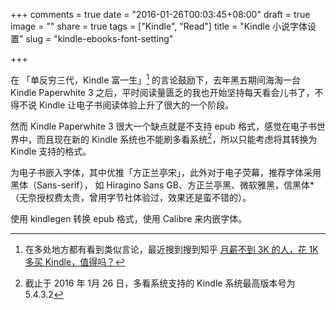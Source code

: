 +++
comments = true
date = "2016-01-26T00:03:45+08:00"
draft = true
image = ""
share = true
tags = ["Kindle", "Read"]
title = "Kindle 小说字体设置"
slug = "kindle-ebooks-font-setting"

+++

在 「单反穷三代，Kindle 富一生」[^1] 的言论鼓励下，去年黑五期间海淘一台 Kindle Paperwhite 3 之后，平时阅读量匮乏的我也开始坚持每天看会儿书了，不得不说 Kindle 让电子书阅读体验上升了很大的一个阶段。

然而 Kindle Paperwhite 3 很大一个缺点就是不支持 epub 格式，感觉在电子书世界中，而且现在新的 Kindle 系统也不能刷多看系统[^2]，所以只能考虑将其转换为 Kindle 支持的格式。

为电子书嵌入字体，其中优推「方正兰亭宋」，此外对于电子荧幕，推荐字体采用黑体（Sans-serif）， 如 Hiragino Sans GB、方正兰亭黑、微软雅黑，信黑体*（无奈授权费太贵，曾用字节社体验过，效果还是蛮不错的）。

使用 kindlegen 转换 epub 格式，使用 Calibre 来内嵌字体。

[^1]: 在多处地方都有看到类似言论，最近搜到搜到知乎 [月薪不到 3K 的人，花 1K 多买 Kindle，值得吗？](http://www.zhihu.com/question/19815043)
[^2]: 截止于 2016 年 1月 26 日，多看系统支持的 Kindle 系统最高版本号为 5.4.3.2 
